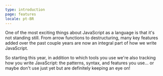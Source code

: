 ```yaml
---
type: introduction
page: features
locale: pt-BR
---
```


One of the most exciting things about JavaScript as a language is that it's not standing still. From arrow functions to destructuring, many key features added over the past couple years are now an integral part of how we write JavaScript.

So starting this year, in addition to which tools you use we're also tracking how you write JavaScript: the patterns, syntax, and features you use… or maybe don't use just yet but are definitely keeping an eye on!